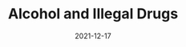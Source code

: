 ---
slug: /pages/v-policies-for-schools-abroad/alcohol-and-drugs
date: 2021-12-17
title: Alcohol and Illegal Drugs
---